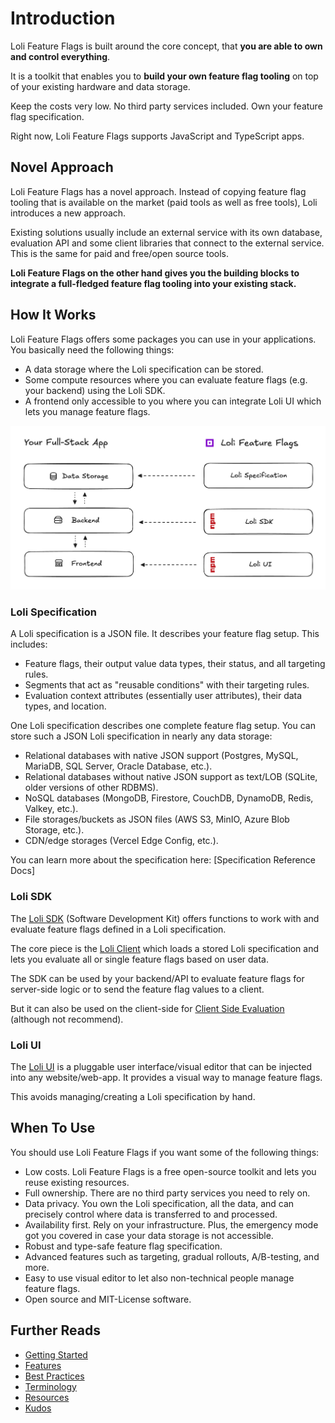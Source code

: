 # Introduction

Loli Feature Flags is built around the core concept, that **you are able to own and control everything**.

It is a toolkit that enables you to **build your own feature flag tooling**
on top of your existing hardware and data storage.

Keep the costs very low. No third party services included. Own your feature flag specification.

Right now, Loli Feature Flags supports JavaScript and TypeScript apps.

## Novel Approach

Loli Feature Flags has a novel approach. Instead of copying feature flag tooling that is available on the market
(paid tools as well as free tools), Loli introduces a new approach.

Existing solutions usually include an external service with its own database, evaluation API and some
client libraries that connect to the external service. This is the same for paid and free/open source tools.

**Loli Feature Flags on the other hand gives you the building blocks to integrate a full-fledged feature flag tooling
into your existing stack.**

## How It Works

Loli Feature Flags offers some packages you can use in your applications. You basically need the following things:
- A data storage where the Loli specification can be stored.
- Some compute resources where you can evaluate feature flags (e.g. your backend) using the Loli SDK.
- A frontend only accessible to you where you can integrate Loli UI which lets you manage feature flags.

![Illustration showing the three parts of a full-stack app and the three main components of Loli Feature Flags as explained below.](introduction_stack.png)

### Loli Specification

A Loli specification is a JSON file. It describes your feature flag setup. This includes:
- Feature flags, their output value data types, their status, and all targeting rules.
- Segments that act as "reusable conditions" with their targeting rules.
- Evaluation context attributes (essentially user attributes), their data types, and location.

One Loli specification describes one complete feature flag setup. You can store such a JSON Loli specification
in nearly any data storage:
- Relational databases with native JSON support (Postgres, MySQL, MariaDB, SQL Server, Oracle Database, etc.).
- Relational databases without native JSON support as text/LOB (SQLite, older versions of other RDBMS).
- NoSQL databases (MongoDB, Firestore, CouchDB, DynamoDB, Redis, Valkey, etc.).
- File storages/buckets as JSON files (AWS S3, MinIO, Azure Blob Storage, etc.).
- CDN/edge storages (Vercel Edge Config, etc.).

You can learn more about the specification here: [Specification Reference Docs]

### Loli SDK

The [Loli SDK](../../reference/sdk/index.md) (Software Development Kit) offers functions to work with and evaluate feature flags defined in a
Loli specification.

The core piece is the [Loli Client](../../reference/sdk/client/index.md) which loads a stored Loli specification
and lets you evaluate all or single feature flags based on user data.

The SDK can be used by your backend/API to evaluate feature flags for server-side logic or to send the feature flag
values to a client.

But it can also be used on the client-side for [Client Side Evaluation](../../reference/sdk/architectures/client-side-evaluation.md)
(although not recommend).

### Loli UI

The [Loli UI](../../reference/ui/index.md) is a pluggable user interface/visual editor that can be injected
into any website/web-app. It provides a visual way to manage feature flags.

This avoids managing/creating a Loli specification by hand.

## When To Use

You should use Loli Feature Flags if you want some of the following things:
- Low costs. Loli Feature Flags is a free open-source toolkit and lets you reuse existing resources.
- Full ownership. There are no third party services you need to rely on.
- Data privacy. You own the Loli specification, all the data, and can precisely control where data is transferred to and processed.
- Availability first. Rely on your infrastructure. Plus, the emergency mode got you covered in case your data storage is not accessible.
- Robust and type-safe feature flag specification.
- Advanced features such as targeting, gradual rollouts, A/B-testing, and more.
- Easy to use visual editor to let also non-technical people manage feature flags.
- Open source and MIT-License software.

## Further Reads

- [Getting Started](./getting-started.md)
- [Features](./features.md)
- [Best Practices](./best-practices.md)
- [Terminology](./terminology.md)
- [Resources](./resources)
- [Kudos](./kudos.md)
